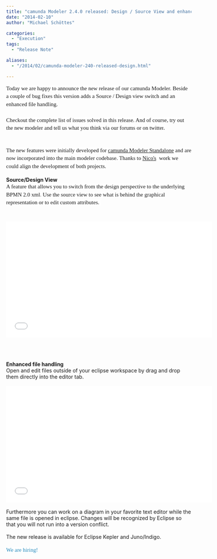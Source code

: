```yaml
---
title: "camunda Modeler 2.4.0 released: Design / Source View and enhanced file handling"
date: "2014-02-10"
author: "Michael Schöttes"

categories:
  - "Execution"
tags: 
  - "Release Note"

aliases:
  - "/2014/02/camunda-modeler-240-released-design.html"

---
```


<div>
<div dir="ltr" style="text-align: left;" trbidi="on">
<span style="background-color: white; font-family: 'Times New Roman', Times, FreeSerif, serif; font-size: 15px; line-height: 21.559999465942383px;">Today we are happy to announce the new release of our camunda Modeler. Beside a couple of bug fixes this version adds a Source / Design view switch and an enhanced file handling.</span><br />
<span style="background-color: white; font-family: 'Times New Roman', Times, FreeSerif, serif; font-size: 15px; line-height: 21.559999465942383px;"><br /></span>
<span style="background-color: white; font-family: 'Times New Roman', Times, FreeSerif, serif; font-size: 15px; line-height: 21.559999465942383px;">Checkout the complete list of issues&nbsp;</span><a href="https://jira.camunda.com/secure/ReleaseNote.jspa?projectId=10230&amp;version=13004" style="background-color: white; font-family: 'Times New Roman', Times, FreeSerif, serif; font-size: 15px; line-height: 21.559999465942383px; text-decoration: none;">solved in this release</a><span style="background-color: white; font-family: 'Times New Roman', Times, FreeSerif, serif; font-size: 15px; line-height: 21.559999465942383px;">. And of course,&nbsp;</span><a href="http://camunda.org/download/modeler/" style="background-color: white; font-family: 'Times New Roman', Times, FreeSerif, serif; font-size: 15px; line-height: 21.559999465942383px; text-decoration: none;">try out the new modeler</a><span style="background-color: white; font-family: 'Times New Roman', Times, FreeSerif, serif; font-size: 15px; line-height: 21.559999465942383px;">&nbsp;and tell us what you think via&nbsp;</span><a href="https://groups.google.com/forum/?fromgroups#!forum/camunda-bpm-users" style="background-color: white; font-family: 'Times New Roman', Times, FreeSerif, serif; font-size: 15px; line-height: 21.559999465942383px; text-decoration: none;">our forums</a><span style="background-color: white; font-family: 'Times New Roman', Times, FreeSerif, serif; font-size: 15px; line-height: 21.559999465942383px;">&nbsp;or&nbsp;on&nbsp;</span><a href="https://twitter.com/camundaBPM" style="background-color: white; font-family: 'Times New Roman', Times, FreeSerif, serif; font-size: 15px; line-height: 21.559999465942383px; text-decoration: none;">twitter</a><span style="background-color: white; font-family: 'Times New Roman', Times, FreeSerif, serif; font-size: 15px; line-height: 21.559999465942383px;">.</span><br />
<span style="background-color: white; font-family: 'Times New Roman', Times, FreeSerif, serif; font-size: 15px; line-height: 21.559999465942383px;"><br /></span>
<span style="background-color: white; font-family: 'Times New Roman', Times, FreeSerif, serif; font-size: 15px; line-height: 21.559999465942383px;"></span><br />
<a name='more'></a><span style="font-family: Times New Roman, Times, FreeSerif, serif;"><span style="background-color: white; font-size: 15px; line-height: 21.559999465942383px;">The new features were initially developed for&nbsp;</span></span><a href="http://camunda.org/bpmn/tool/" style="font-family: 'Times New Roman', Times, FreeSerif, serif; font-size: 15px; line-height: 21.559999465942383px;">camunda Modeler Standalone</a><span style="font-family: Times New Roman, Times, FreeSerif, serif;"><span style="background-color: white; font-size: 15px; line-height: 21.559999465942383px;">&nbsp;and are now incorporated into the main modeler codebase.&nbsp;</span></span><span style="background-color: white; font-family: 'Times New Roman', Times, FreeSerif, serif; font-size: 15px; line-height: 21.559999465942383px;">Thanks to </span><a href="https://github.com/Nikku" style="font-family: 'Times New Roman', Times, FreeSerif, serif; font-size: 15px; line-height: 21.559999465942383px;">Nico's</a><span style="background-color: white;"><span style="font-family: Times New Roman, Times, FreeSerif, serif;"><span style="font-size: 15px; line-height: 21.559999465942383px;">&nbsp; work we could align the development of both projects.</span></span></span><br />
<br />
<b>Source/Design View</b><br />
<span style="background-color: white; font-family: 'Times New Roman', Times, FreeSerif, serif; font-size: 15px; line-height: 21.559999465942383px;">A feature that allows you to switch from the design perspective to the underlying BPMN 2.0 xml</span><span style="background-color: white; color: #666666; font-family: 'Times New Roman', Times, FreeSerif, serif; font-size: 15px; line-height: 21.559999465942383px;">. </span><span style="background-color: white; font-family: 'Times New Roman', Times, FreeSerif, serif; font-size: 15px; line-height: 21.559999465942383px;">Use the source view to see what is behind the graphical representation or to edit custom attributes.</span><span style="background-color: white; color: #666666; font-family: 'Times New Roman', Times, FreeSerif, serif; font-size: 15px; line-height: 21.559999465942383px;">&nbsp;</span><br />
<span style="background-color: white; color: #666666; font-family: 'Times New Roman', Times, FreeSerif, serif; font-size: 15px; line-height: 21.559999465942383px;"><br /></span>
<br />
<div class="separator" style="clear: both; text-align: center;">
<iframe allowfullscreen="" frameborder="0" height="315" src="//www.youtube.com/embed/UdFB9DJango" width="560"></iframe>
</div>
<span style="background-color: white; color: #666666; font-family: 'Times New Roman', Times, FreeSerif, serif; font-size: 15px; line-height: 21.559999465942383px;"><br /></span><span style="background-color: white; color: #666666; font-family: 'Times New Roman', Times, FreeSerif, serif; font-size: 15px; line-height: 21.559999465942383px;"><br /></span>
<span style="background-color: white; color: #666666; font-family: 'Times New Roman', Times, FreeSerif, serif; font-size: 15px; line-height: 21.559999465942383px;"><br /></span>
<b>Enhanced file handling</b><br />
Open and edit files outside of your eclipse workspace by drag and drop them directly into the editor tab.<br />
<br />
<div class="separator" style="clear: both; text-align: center;">
<iframe allowfullscreen="" frameborder="0" height="315" src="//www.youtube.com/embed/iW83ADadQO8" width="560"></iframe>
</div>
<br />
Furthermore you can work on a diagram in your favorite text editor while the same file is opened in eclipse. Changes will be recognized by Eclipse so that you will not run into a version conflict.<br />
<br />
The new release is available for Eclipse Kepler and Juno/Indigo.<br />
<br />
<a href="http://camunda.com/about/jobs/" style="background-color: white; color: #2288bb; font-family: 'Times New Roman', Times, FreeSerif, serif; font-size: 15px; line-height: 21.559999465942383px; text-decoration: none;">We are hiring!</a></div>
</div>